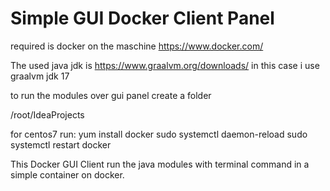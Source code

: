 
Simple GUI Docker Client Panel
============================================================

required is docker on the maschine
https://www.docker.com/


The used java jdk is 
https://www.graalvm.org/downloads/
in this case i use graalvm jdk 17

to run the modules over gui panel 
create a folder 

/root/IdeaProjects




for centos7 run:
yum install docker
sudo systemctl daemon-reload
sudo systemctl restart docker


This Docker GUI Client run the 
java modules with terminal command
in a simple container on docker.



